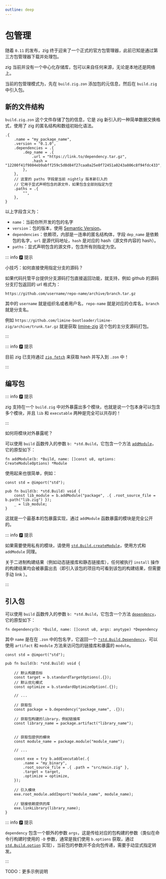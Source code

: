 ```yaml
---
outline: deep
---
```


# 包管理

随着 `0.11` 的发布，zig 终于迎来了一个正式的官方包管理器，此前已知是通过第三方包管理器下载并处理包。

zig 当前并没有一个中心化存储库，包可以来自任何来源，无论是本地还是网络上。

当前的包管理模式为，先在 `build.zig.zon` 添加包的元信息，然后在 `build.zig` 中引入包。

## 新的文件结构

`build.zig.zon` 这个文件存储了包的信息，它是 zig 新引入的一种简单数据交换格式，使用了 zig 的匿名结构和数组初始化语法。

```zig
.{
    .name = "my_package_name",
    .version = "0.1.0",
    .dependencies = .{
        .dep_name = .{
            .url = "https://link.to/dependency.tar.gz",
            .hash = "12200f41f9804eb9abff259c5d0d84f27caa0a25e0f72451a0243a806c8f94fdc433",
        },
    },
    // 这里的 paths 字段是当前 nightly 版本新引入的
    // 它用于显式声明包含的源文件，如果包含全部则指定为空
    .paths = .{
        "",
    },
}
```

以上字段含义为：

- `name`：当前你所开发的包的名字
- `version`：包的版本，使用 [Semantic Version](https://semver.org/)。
- `dependencies`：依赖项，内部是一连串的匿名结构体，字段 `dep_name` 是依赖包的名字，`url` 是源代码地址，`hash` 是对应的 hash（源文件内容的 hash）。
- `paths`：显式声明包含的源文件，包含所有则指定为空。

::: info 🅿️ 提示

小技巧：如何直接使用指定分支的源码？

如果代码托管平台提供分支源码打包直接返回功能，就支持，例如 github 的源码分支打包返回的 url 格式为：

`https://github.com/username/repo-name/archive/branch.tar.gz`

其中的 `username` 就是组织名或者用户名，`repo-name` 就是对应的仓库名，`branch` 就是分支名。

例如 `https://github.com/limine-bootloader/limine-zig/archive/trunk.tar.gz` 就是获取 [limine-zig](https://github.com/limine-bootloader/limine-zig) 这个包的主分支源码打包。

:::

::: info 🅿️ 提示

目前 zig 已支持通过 [`zig fetch`](../environment/zig-command#zig-fetch) 来获取 hash 并写入到 `.zon` 中！

:::

## 编写包

::: info 🅿️ 提示

zig 支持在一个 `build.zig` 中对外暴露出多个模块，也就是说一个包本身可以包含多个模块，并且 `lib` 和 `executable` 两种是完全可以共存的！

:::

如何将模块对外暴露呢？

可以使用 `build` 函数传入的参数 `b: *std.Build`，它包含一个方法 [`addModule`](https://ziglang.org/documentation/master/std/#A;std:Build.addModule)， 它的原型如下：

```zig
fn addModule(b: *Build, name: []const u8, options: CreateModuleOptions) *Module
```

使用起来也很简单，例如：

```zig
const std = @import("std");

pub fn build(b: *std.Build) void {
    const lib_module = b.addModule("package", .{ .root_source_file = b.path("lib.zig") });
    _ = lib_module;
}
```

这就是一个最基本的包暴露实现，通过 `addModule` 函数暴露的模块是完全公开的。

::: info 🅿️ 提示

如果需要使用私有的模块，请使用 [`std.Build.createModule`](https://ziglang.org/documentation/master/std/#std.Build.createModule)，使用方式和 `addModule` 同理。

关于二进制构建结果（例如动态链接库和静态链接库），任何被执行 `install` 操作的构建结果均会被暴露出去（即引入该包的项目均可看到该包的构建结果，但需要手动 link ）。

:::

## 引入包

可以使用 `build` 函数传入的参数 `b: *std.Build`，它包含一个方法 [`dependency`](https://ziglang.org/documentation/master/std/#std.Build.dependency)， 它的原型如下：

```zig
fn dependency(b: *Build, name: []const u8, args: anytype) *Dependency
```

其中 `name` 是在在 `.zon` 中的包名字，它返回一个 [`*std.Build.Dependency`](https://ziglang.org/documentation/master/std/#std.Build.Dependency)，可以使用 `artifact` 和 `module` 方法来访问包的链接库和暴露的 `module`。

```zig
const std = @import("std");

pub fn build(b: *std.Build) void {

    // 默认构建目标
    const target = b.standardTargetOptions(.{});
    // 默认优化模式
    const optimize = b.standardOptimizeOption(.{});

    // ...

    // 获取包
    const package = b.dependency("package_name", .{});

    // 获取包构建的library，例如链接库
    const library_name = package.artifact("library_name");


    // 获取包提供的模块
    const module_name = package.module("module_name");

    // ...

    const exe = try b.addExecutable(.{
        .name = "my_binary",
        .root_source_file = .{ .path = "src/main.zig" },
        .target = target,
        .optimize = optimize,
    });

    // 引入模块
    exe.root_module.addImport("module_name", module_name);

    // 链接依赖提供的库
    exe.linkLibrary(library_name);
}

```

::: info 🅿️ 提示

`dependency` 包含一个额外的参数 `args`，这是传给对应的包构建的参数（类似在命令行构建时使用的 `-D` 参数，通常是我们使用 `b.options` 获取，通过 [`std.Build.option`](https://ziglang.org/documentation/master/std/#std.Build.option) 实现），当前包的参数并不会向包传递，需要手动显式指定转发。

:::

TODO：更多示例说明
